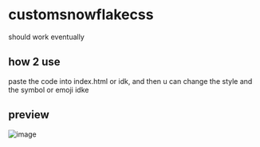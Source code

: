# customsnowflakecss
should work eventually

## how 2 use
paste the code into index.html or idk, and then u can change the style and the symbol or emoji idke

## preview
![image](https://github.com/timokoz/customsnowflakecss/assets/131486274/4372d1c6-9667-41b0-a49a-7732a90bf16e)

